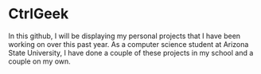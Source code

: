# CtrlGeek
In this github, I will be displaying my personal projects that I have been working on over this past year. As a computer science student at Arizona State University, I have done a couple of these projects in my school and a couple on my own. 
